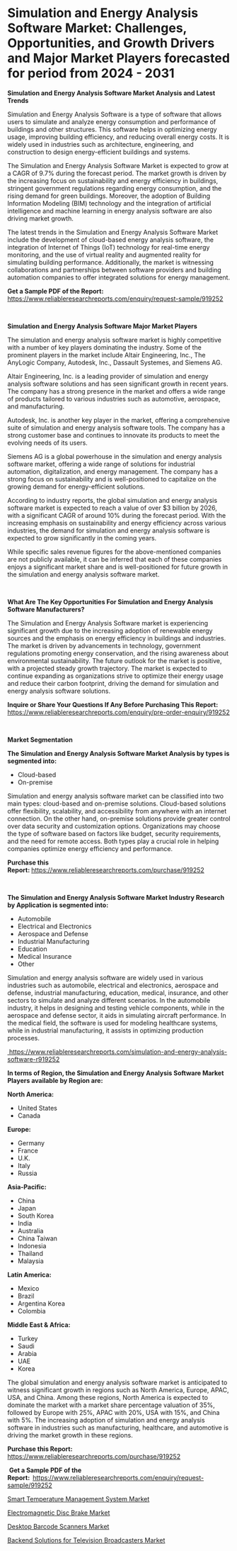 <p><h1>Simulation and Energy Analysis Software Market: Challenges, Opportunities, and Growth Drivers and Major Market Players forecasted for period from 2024 - 2031</h1></p><p><strong>Simulation and Energy Analysis Software Market Analysis and Latest Trends</strong></p>
<p><p>Simulation and Energy Analysis Software is a type of software that allows users to simulate and analyze energy consumption and performance of buildings and other structures. This software helps in optimizing energy usage, improving building efficiency, and reducing overall energy costs. It is widely used in industries such as architecture, engineering, and construction to design energy-efficient buildings and systems.</p><p>The Simulation and Energy Analysis Software Market is expected to grow at a CAGR of 9.7% during the forecast period. The market growth is driven by the increasing focus on sustainability and energy efficiency in buildings, stringent government regulations regarding energy consumption, and the rising demand for green buildings. Moreover, the adoption of Building Information Modeling (BIM) technology and the integration of artificial intelligence and machine learning in energy analysis software are also driving market growth.</p><p>The latest trends in the Simulation and Energy Analysis Software Market include the development of cloud-based energy analysis software, the integration of Internet of Things (IoT) technology for real-time energy monitoring, and the use of virtual reality and augmented reality for simulating building performance. Additionally, the market is witnessing collaborations and partnerships between software providers and building automation companies to offer integrated solutions for energy management.</p></p>
<p><strong>Get a Sample PDF of the Report:&nbsp;</strong> <a href="https://www.reliableresearchreports.com/enquiry/request-sample/919252">https://www.reliableresearchreports.com/enquiry/request-sample/919252</a></p>
<p>&nbsp;</p>
<p><strong>Simulation and Energy Analysis Software Major Market Players</strong></p>
<p><p>The simulation and energy analysis software market is highly competitive with a number of key players dominating the industry. Some of the prominent players in the market include Altair Engineering, Inc., The AnyLogic Company, Autodesk, Inc., Dassault Systemes, and Siemens AG.</p><p>Altair Engineering, Inc. is a leading provider of simulation and energy analysis software solutions and has seen significant growth in recent years. The company has a strong presence in the market and offers a wide range of products tailored to various industries such as automotive, aerospace, and manufacturing.</p><p>Autodesk, Inc. is another key player in the market, offering a comprehensive suite of simulation and energy analysis software tools. The company has a strong customer base and continues to innovate its products to meet the evolving needs of its users.</p><p>Siemens AG is a global powerhouse in the simulation and energy analysis software market, offering a wide range of solutions for industrial automation, digitalization, and energy management. The company has a strong focus on sustainability and is well-positioned to capitalize on the growing demand for energy-efficient solutions.</p><p>According to industry reports, the global simulation and energy analysis software market is expected to reach a value of over $3 billion by 2026, with a significant CAGR of around 10% during the forecast period. With the increasing emphasis on sustainability and energy efficiency across various industries, the demand for simulation and energy analysis software is expected to grow significantly in the coming years.</p><p>While specific sales revenue figures for the above-mentioned companies are not publicly available, it can be inferred that each of these companies enjoys a significant market share and is well-positioned for future growth in the simulation and energy analysis software market.</p></p>
<p>&nbsp;</p>
<p><strong>What Are The Key Opportunities For Simulation and Energy Analysis Software Manufacturers?</strong></p>
<p><p>The Simulation and Energy Analysis Software market is experiencing significant growth due to the increasing adoption of renewable energy sources and the emphasis on energy efficiency in buildings and industries. The market is driven by advancements in technology, government regulations promoting energy conservation, and the rising awareness about environmental sustainability. The future outlook for the market is positive, with a projected steady growth trajectory. The market is expected to continue expanding as organizations strive to optimize their energy usage and reduce their carbon footprint, driving the demand for simulation and energy analysis software solutions.</p></p>
<p><strong>Inquire or Share Your Questions If Any Before Purchasing This Report:</strong> <a href="https://www.reliableresearchreports.com/enquiry/pre-order-enquiry/919252">https://www.reliableresearchreports.com/enquiry/pre-order-enquiry/919252</a></p>
<p>&nbsp;</p>
<p><strong>Market Segmentation</strong></p>
<p><strong>The Simulation and Energy Analysis Software Market Analysis by types is segmented into:</strong></p>
<p><ul><li>Cloud-based</li><li>On-premise</li></ul></p>
<p><p>Simulation and energy analysis software market can be classified into two main types: cloud-based and on-premise solutions. Cloud-based solutions offer flexibility, scalability, and accessibility from anywhere with an internet connection. On the other hand, on-premise solutions provide greater control over data security and customization options. Organizations may choose the type of software based on factors like budget, security requirements, and the need for remote access. Both types play a crucial role in helping companies optimize energy efficiency and performance.</p></p>
<p><strong>Purchase this Report:&nbsp;</strong><a href="https://www.reliableresearchreports.com/purchase/919252">https://www.reliableresearchreports.com/purchase/919252</a></p>
<p>&nbsp;</p>
<p><strong>The Simulation and Energy Analysis Software Market Industry Research by Application is segmented into:</strong></p>
<p><ul><li>Automobile</li><li>Electrical and Electronics</li><li>Aerospace and Defense</li><li>Industrial Manufacturing</li><li>Education</li><li>Medical Insurance</li><li>Other</li></ul></p>
<p><p>Simulation and energy analysis software are widely used in various industries such as automobile, electrical and electronics, aerospace and defense, industrial manufacturing, education, medical, insurance, and other sectors to simulate and analyze different scenarios. In the automobile industry, it helps in designing and testing vehicle components, while in the aerospace and defense sector, it aids in simulating aircraft performance. In the medical field, the software is used for modeling healthcare systems, while in industrial manufacturing, it assists in optimizing production processes.</p></p>
<p><a href="https://www.reliableresearchreports.com/simulation-and-energy-analysis-software-r919252">&nbsp;https://www.reliableresearchreports.com/simulation-and-energy-analysis-software-r919252</a></p>
<p><strong>In terms of Region, the Simulation and Energy Analysis Software Market Players available by Region are:</strong></p>
<p>
    <p> <strong> North America: </strong>
        <ul>
            <li>United States</li>
            <li>Canada</li>
        </ul>
        </p> 
    <p> <strong> Europe: </strong>
        <ul>
            <li>Germany</li>
            <li>France</li>
            <li>U.K.</li>
            <li>Italy</li>
            <li>Russia</li>
        </ul>
        </p> 
    <p> <strong> Asia-Pacific: </strong>
        <ul>
            <li>China</li>
            <li>Japan</li>
            <li>South Korea</li>
            <li>India</li>
            <li>Australia</li>
            <li>China Taiwan</li>
            <li>Indonesia</li>
            <li>Thailand</li>
            <li>Malaysia</li>
        </ul>
        </p> 
    <p> <strong> Latin America: </strong>
        <ul>
            <li>Mexico</li>
            <li>Brazil</li>
            <li>Argentina Korea</li>
            <li>Colombia</li>
        </ul>
        </p> 
    <p> <strong> Middle East & Africa: </strong>
        <ul>
            <li>Turkey</li>
            <li>Saudi</li>
            <li>Arabia</li>
            <li>UAE</li>
            <li>Korea</li>
        </ul>
    </p>
    </p>
<p><p>The global simulation and energy analysis software market is anticipated to witness significant growth in regions such as North America, Europe, APAC, USA, and China. Among these regions, North America is expected to dominate the market with a market share percentage valuation of 35%, followed by Europe with 25%, APAC with 20%, USA with 15%, and China with 5%. The increasing adoption of simulation and energy analysis software in industries such as manufacturing, healthcare, and automotive is driving the market growth in these regions.</p></p>
<p><strong>Purchase this Report: </strong><a href="https://www.reliableresearchreports.com/purchase/919252">https://www.reliableresearchreports.com/purchase/919252</a></p>
<p>&nbsp;<strong>Get a Sample PDF of the Report:&nbsp;&nbsp;</strong><a href="https://www.reliableresearchreports.com/enquiry/request-sample/919252">https://www.reliableresearchreports.com/enquiry/request-sample/919252</a></p>
<p><strong></strong></p>
<p><p><a href="https://github.com/singletonthaxterkelliehr2df/Market-Research-Report-List-2/blob/main/smart-temperature-management-system-market.md">Smart Temperature Management System Market</a></p><p><a href="https://www.linkedin.com/pulse/analyzing-electromagnetic-disc-brake-market-global-industry-xg1se?trackingId=LNHMCHxMc3dOSk%2F60IXNnw%3D%3D">Electromagnetic Disc Brake Market</a></p><p><a href="https://www.linkedin.com/pulse/desktop-barcode-scanners-market-size-outlook-forecast-2024-zhife?trackingId=9KRk49H1gpfUDaZmne%2FOSg%3D%3D">Desktop Barcode Scanners Market</a></p><p><a href="https://github.com/SashaBeier2023/Market-Research-Report-List-1/blob/main/backend-solutions-for-television-broadcasters-market.md">Backend Solutions for Television Broadcasters Market</a></p></p>